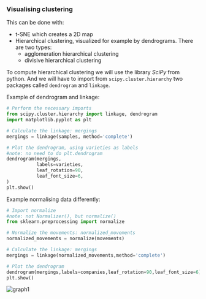 
### Visualising clustering

This can be done with:
- t-SNE which creates a 2D map
- Hierarchical clustering, visualized for example by dendrograms. There are two types:
  - agglomeration hierarchical clustering
  - divisive hierarchical clustering
  
To compute hierarchical clustering we will use the library *SciPy* from python. And we will have to import from `scipy.cluster.hierarchy` 
two packages called `dendrogram` and `linkage`.

Example of dendrogram and linkage:
```python
# Perform the necessary imports
from scipy.cluster.hierarchy import linkage, dendrogram
import matplotlib.pyplot as plt

# Calculate the linkage: mergings
mergings = linkage(samples, method='complete')

# Plot the dendrogram, using varieties as labels
#note: no need to do plt.dendrogram
dendrogram(mergings,
           labels=varieties,
           leaf_rotation=90,
           leaf_font_size=6,
)
plt.show()
```

Example normalising data differently:
```python
# Import normalize
#note: not Normalizer(), but normalize()
from sklearn.preprocessing import normalize

# Normalize the movements: normalized_movements
normalized_movements = normalize(movements)

# Calculate the linkage: mergings
mergings = linkage(normalized_movements,method='complete')

# Plot the dendrogram
dendrogram(mergings,labels=companies,leaf_rotation=90,leaf_font_size=6)
plt.show()
```
![graph1](/Documents/Cambridge/Postdoc/Seminars-Workshops/ML-Unsupervised_Python/linkage_graph1.svg)
